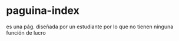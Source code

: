 # paguina-index
es una pág. diseñada por un estudiante por lo que no tienen ninguna función de lucro 
